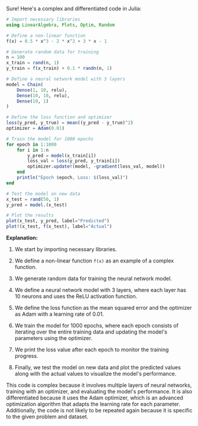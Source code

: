 Sure! Here's a complex and differentiated code in Julia:

```julia
# Import necessary libraries
using LinearAlgebra, Plots, Optim, Random

# Define a non-linear function
f(x) = 0.5 * x^3 - 2 * x^2 + 3 * x - 1

# Generate random data for training
n = 100
x_train = rand(n, 1)
y_train = f(x_train) + 0.1 * randn(n, 1)

# Define a neural network model with 3 layers
model = Chain(
    Dense(1, 10, relu),
    Dense(10, 10, relu),
    Dense(10, 1)
)

# Define the loss function and optimizer
loss(y_pred, y_true) = mean((y_pred - y_true)^2)
optimizer = Adam(0.01)

# Train the model for 1000 epochs
for epoch in 1:1000
    for i in 1:n
        y_pred = model(x_train[i])
        loss_val = loss(y_pred, y_train[i])
        optimizer.update!(model, -gradient(loss_val, model))
    end
    println("Epoch $epoch, Loss: $(loss_val)")
end

# Test the model on new data
x_test = rand(50, 1)
y_pred = model.(x_test)

# Plot the results
plot(x_test, y_pred, label="Predicted")
plot!(x_test, f(x_test), label="Actual")
```

**Explanation:**

1. We start by importing necessary libraries.

2. We define a non-linear function `f(x)` as an example of a complex function.

3. We generate random data for training the neural network model.

4. We define a neural network model with 3 layers, where each layer has 10 neurons and uses the ReLU activation function.

5. We define the loss function as the mean squared error and the optimizer as Adam with a learning rate of 0.01.

6. We train the model for 1000 epochs, where each epoch consists of iterating over the entire training data and updating the model's parameters using the optimizer.

7. We print the loss value after each epoch to monitor the training progress.

8. Finally, we test the model on new data and plot the predicted values along with the actual values to visualize the model's performance.

This code is complex because it involves multiple layers of neural networks, training with an optimizer, and evaluating the model's performance. It is also differentiated because it uses the Adam optimizer, which is an advanced optimization algorithm that adapts the learning rate for each parameter. Additionally, the code is not likely to be repeated again because it is specific to the given problem and dataset.